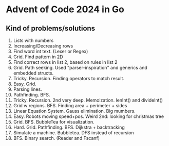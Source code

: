 # Advent of Code 2024 in Go

## Kind of problems/solutions
1. Lists with numbers
2. Increasing/Decreasing rows
3. Find word int text. (Lexer or Regex)
4. Grid. Find pattern in 2D
5. Find correct rows in list 2, based on rules in list 2
6. Grid. Path seeking. Used "parser-inspiration" and generics and embedded structs.
7. Tricky. Recursion. Finding operators to match result.
8. Easy. Grid. 
9. Parsing lines.
10. Pathfinding. BFS.
11. Tricky. Recursion. 2nd very deep. Memoization. lenInt() and divideInt()
12. Grid w regions. BFS. Finding area + perimeter + sides 
13. Linear Equation System. Gauss elimination. Big mumbers. 
14. Easy. Robots moving speed+pos. Weird 2nd: looking for christmas tree 
15. Grid. BFS. BubbleTea for visualization.
16. Hard. Grid. Pathfinding. BFS. Dijkstra + backtracking
17. Simulate a machine. Bubbletea. DFS instead of recursion
18. BFS. Binary search. (Reader and Fscanf)

